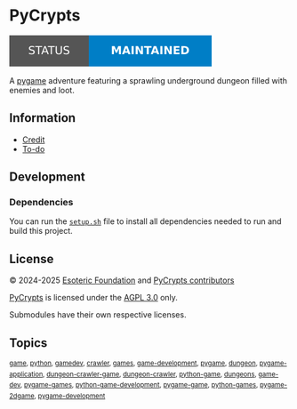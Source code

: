 # PyCrypts

[![Project status: unfinished][status]][root]

A [pygame][pygame] adventure featuring a sprawling underground dungeon filled with enemies and loot.

## Information

- [Credit][credit]
- [To-do][to-do]

## Development

### Dependencies

You can run the [`setup.sh`][setup] file to install all dependencies needed to run and build this project.

## License

&copy; 2024-2025 [Esoteric Foundation][author-homepage] and [PyCrypts contributors][contributors]

[PyCrypts][root] is licensed under the [AGPL 3.0][license] only.

Submodules have their own respective licenses.

## Topics

<sup>[game](https://github.com/topics/game), [python](https://github.com/topics/python), [gamedev](https://github.com/topics/gamedev), [crawler](https://github.com/topics/crawler), [games](https://github.com/topics/games), [game-development](https://github.com/topics/game-development), [pygame](https://github.com/topics/pygame), [dungeon](https://github.com/topics/dungeon), [pygame-application](https://github.com/topics/pygame-application), [dungeon-crawler-game](https://github.com/topics/dungeon-crawler-game), [dungeon-crawler](https://github.com/topics/dungeon-crawler), [python-game](https://github.com/topics/python-game), [dungeons](https://github.com/topics/dungeons), [game-dev](https://github.com/topics/game-dev), [pygame-games](https://github.com/topics/pygame-games), [python-game-development](https://github.com/topics/python-game-development), [pygame-game](https://github.com/topics/pygame-game), [python-games](https://github.com/topics/python-games), [pygame-2dgame](https://github.com/topics/pygame-2dgame), [pygame-development](https://github.com/topics/pygame-development)</sup>

<!-- Link aliases -->

[root]: /
[status]: assets/images/badges/status.svg

<!-- Websites -->

[author-homepage]: https://esoteric.foundation
[contributors]: https://github.com/esotericfoundation/pycrypts/graphs/contributors

[pygame]: https://www.pygame.org

<!-- Files -->

[credit]: ./CREDIT.md
[to-do]: ./TODO.md
[license]: ../LICENSE

[setup]: ../scripts/setup.sh

